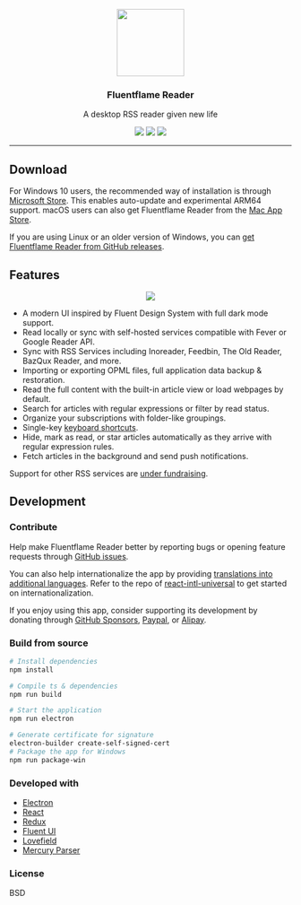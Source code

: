 <p align="center">
  <img width="120" height="120" src="https://github.com/yang991178/fluent-reader/raw/master/assets/icons/fluentflame_256.png">
</p>
<h3 align="center">Fluentflame Reader</h3>
<p align="center">A desktop RSS reader given new life</p>
<p align="center">
  <img src="https://img.shields.io/github/v/release/yang991178/fluent-reader?label=version" />
  <img src="https://img.shields.io/github/downloads/yang991178/fluent-reader/total" />
  <img src="https://github.com/yang991178/fluent-reader/workflows/CI%2FCD%20Release/badge.svg" />
</p>
<hr />

## Download

For Windows 10 users, the recommended way of installation is through [Microsoft Store](https://www.microsoft.com/store/apps/9P71FC94LRH8?cid=github). 
This enables auto-update and experimental ARM64 support. 
macOS users can also get Fluentflame Reader from the [Mac App Store](https://apps.apple.com/app/id1520907427).

If you are using Linux or an older version of Windows, you can [get Fluentflame Reader from GitHub releases](https://github.com/FluentFlame/fluent-flame-reader/releases).

## Features

<p align="center">
  <img src="https://github.com/yang991178/fluent-reader/raw/master/docs/imgs/screenshot.jpg">
</p>

- A modern UI inspired by Fluent Design System with full dark mode support.
- Read locally or sync with self-hosted services compatible with Fever or Google Reader API.
- Sync with RSS Services including Inoreader, Feedbin, The Old Reader, BazQux Reader, and more.
- Importing or exporting OPML files, full application data backup & restoration.
- Read the full content with the built-in article view or load webpages by default.
- Search for articles with regular expressions or filter by read status.
- Organize your subscriptions with folder-like groupings.
- Single-key [keyboard shortcuts](https://github.com/yang991178/fluent-reader/wiki/Support#keyboard-shortcuts).
- Hide, mark as read, or star articles automatically as they arrive with regular expression rules.
- Fetch articles in the background and send push notifications.

Support for other RSS services are [under fundraising](https://github.com/yang991178/fluent-reader/issues/23). 

## Development

### Contribute

Help make Fluentflame Reader better by reporting bugs or opening feature requests through [GitHub issues](https://github.com/yang991178/fluent-reader/issues). 

You can also help internationalize the app by providing [translations into additional languages](https://github.com/yang991178/fluent-reader/tree/master/src/scripts/i18n). 
Refer to the repo of [react-intl-universal](https://github.com/alibaba/react-intl-universal) to get started on internationalization. 

If you enjoy using this app, consider supporting its development by donating through [GitHub Sponsors](https://github.com/sponsors/yang991178), [Paypal](https://www.paypal.me/yang991178), or [Alipay](https://hyliu.me/fluent-reader/imgs/alipay.jpg).

### Build from source
```bash
# Install dependencies
npm install

# Compile ts & dependencies
npm run build

# Start the application
npm run electron

# Generate certificate for signature
electron-builder create-self-signed-cert
# Package the app for Windows
npm run package-win

```

### Developed with

- [Electron](https://github.com/electron/electron)
- [React](https://github.com/facebook/react)
- [Redux](https://github.com/reduxjs/redux)
- [Fluent UI](https://github.com/microsoft/fluentui)
- [Lovefield](https://github.com/google/lovefield)
- [Mercury Parser](https://github.com/postlight/mercury-parser)

### License

BSD
